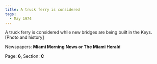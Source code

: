 ```yaml
---  
title: A truck ferry is considered  
tags:  
  - May 1974  
---  
```

  
A truck ferry is considered while new bridges are being built in the Keys. [Photo and history]  
  
Newspapers: **Miami Morning News or The Miami Herald**  
  
Page: **6**, Section: **C** 

